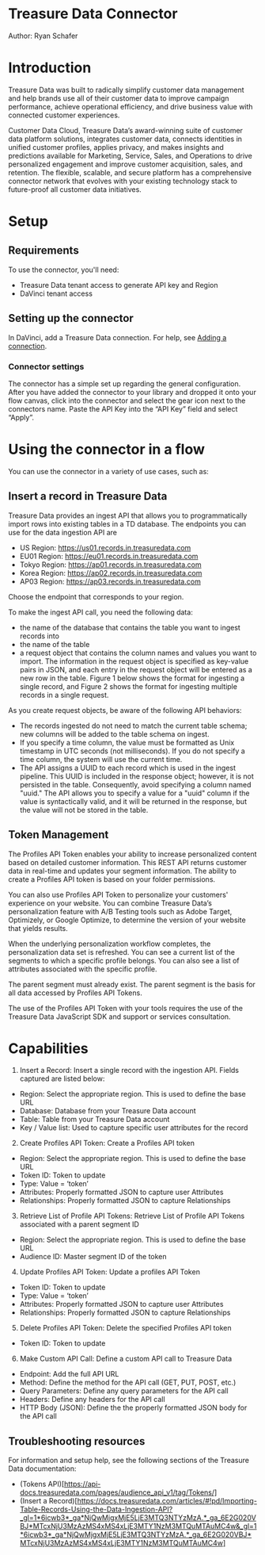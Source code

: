# Treasure Data Connector


Author: Ryan Schafer


# Introduction

Treasure Data was built to radically simplify customer data management and help brands use all of their customer data to improve campaign performance, achieve operational efficiency, and drive business value with connected customer experiences.

Customer Data Cloud, Treasure Data’s award-winning suite of customer data platform solutions, integrates customer data, connects identities in unified customer profiles, applies privacy, and makes insights and predictions available for Marketing, Service, Sales, and Operations to drive personalized engagement and improve customer acquisition, sales, and retention. The flexible, scalable, and secure platform has a comprehensive connector network that evolves with your existing technology stack to future-proof all customer data initiatives.


# Setup

## Requirements

To use the connector, you'll need:

* Treasure Data tenant access to generate API key and Region
* DaVinci tenant access

## Setting up the connector

In DaVinci, add a Treasure Data connection. For help, see [Adding a connection](https://docs.google.com/document/d/1Sc9tD5tn9dl79qOWup0k3eKk5hrNVI8lZPAdm8loeiA/edit#).


### Connector settings

The connector has a simple set up regarding the general configuration. After you have added the connector to your library and dropped it onto your flow canvas, click into the connector and select the gear icon next to the connectors name. Paste the API Key into the “API Key” field and select “Apply”.


# Using the connector in a flow

You can use the connector in a variety of use cases, such as:


## Insert a record in Treasure Data

Treasure Data provides an ingest API that allows you to programmatically import rows into existing tables in a TD database. The endpoints you can use for the data ingestion API are
* US Region: https://us01.records.in.treasuredata.com
* EU01 Region:  https://eu01.records.in.treasuredata.com
* Tokyo Region: https://ap01.records.in.treasuredata.com
* Korea Region: https://ap02.records.in.treasuredata.com
* AP03 Region: https://ap03.records.in.treasuredata.com

Choose the endpoint that corresponds to your region.

To make the ingest API call, you need the following data:
* the name of the database that contains the table you want to ingest records into
* the name of the table
* a request object that contains the column names and values you want to import. The information in the request object is specified as key-value pairs in JSON, and each entry in the request object will be entered as a new row in the table. Figure 1 below shows the format for ingesting a single record, and Figure 2 shows the format for ingesting multiple records in a single request.

As you create request objects, be aware of the following API behaviors: 
* The records ingested do not need to match the current table schema; new columns will be added to the table schema on ingest.
* If you specify a time column, the value must be formatted as Unix timestamp in UTC seconds (not milliseconds). If you do not specify a time column, the system will use the current time.
* The API assigns a UUID to each record which is used in the ingest pipeline. This UUID is included in the response object; however, it is not persisted in the table. Consequently, avoid specifying a column named "uuid." The API allows you to specify a value for a "uuid" column if the value is syntactically valid, and it will be returned in the response, but the value will not be stored in the table.



## Token Management

The Profiles API Token enables your ability to increase personalized content based on detailed customer information. This REST API returns customer data in real-time and updates your segment information. The ability to create a Profiles API token is based on your folder permissions.

You can also use Profiles API Token to personalize your customers' experience on your website. You can combine Treasure Data’s personalization feature with A/B Testing tools such as Adobe Target, Optimizely, or Google Optimize, to determine the version of your website that yields results.

When the underlying personalization workflow completes, the personalization data set is refreshed. You can see a current list of the segments to which a specific profile belongs. You can also see a list of attributes associated with the specific profile.

The parent segment must already exist. The parent segment is the basis for all data accessed by Profiles API Tokens.

The use of the Profiles API Token with your tools requires the use of the Treasure Data JavaScript SDK and support or services consultation.


# Capabilities

1. Insert a Record: Insert a single record with the ingestion API. Fields captured are listed below:
  * Region: Select the appropriate region. This is used to define the base URL
  * Database: Database from your Treasure Data account
  * Table: Table from your Treasure Data account
  * Key / Value list: Used to capture specific user attributes for the record

2. Create Profiles API Token: Create a Profiles API token
  * Region: Select the appropriate region. This is used to define the base URL
  * Token ID: Token to update
  * Type: Value = ‘token’
  * Attributes: Properly formatted JSON to capture user Attributes
  * Relationships: Properly formatted JSON to capture Relationships

3. Retrieve List of Profile API Tokens: Retrieve List of Profile API Tokens associated with a parent segment ID
  * Region: Select the appropriate region. This is used to define the base URL
  * Audience ID: Master segment ID of the token

4. Update Profiles API Token: Update a profiles API Token
  * Token ID: Token to update
  * Type: Value = ‘token’
  * Attributes: Properly formatted JSON to capture user Attributes
  * Relationships: Properly formatted JSON to capture Relationships

5. Delete Profiles API Token: Delete the specified Profiles API token
  * Token ID: Token to update

6. Make Custom API Call: Define a custom API call to Treasure Data
  * Endpoint: Add the full API URL
  * Method: Define the method for the API call (GET, PUT, POST, etc.)
  * Query Parameters: Define any query parameters for the API call
  * Headers: Define any headers for the API call
  * HTTP Body (JSON): Define the the properly formatted JSON body for the API call

## Troubleshooting resources

For information and setup help, see the following sections of the Treasure Data documentation:

* (Tokens API)[https://api-docs.treasuredata.com/pages/audience_api_v1/tag/Tokens/]
* (Insert a Record)[https://docs.treasuredata.com/articles/#!pd/Importing-Table-Records-Using-the-Data-Ingestion-API?_gl=1*6icwb3*_ga*NjQwMjgxMjE5LjE3MTQ3NTYzMzA.*_ga_6E2G020VBJ*MTcxNjU3MzAzMS4xMS4xLjE3MTY1NzM3MTQuMTAuMC4w&_gl=1*6icwb3*_ga*NjQwMjgxMjE5LjE3MTQ3NTYzMzA.*_ga_6E2G020VBJ*MTcxNjU3MzAzMS4xMS4xLjE3MTY1NzM3MTQuMTAuMC4w]
